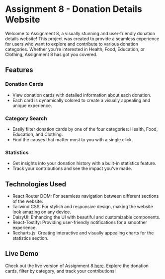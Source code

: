 # Assignment 8 - Donation Details Website

Welcome to Assignment 8, a visually stunning and user-friendly donation details website! This project was created to provide a seamless experience for users who want to explore and contribute to various donation categories. Whether you're interested in Health, Food, Education, or Clothing, Assignment 8 has got you covered.


## Features

### Donation Cards
- View donation cards with detailed information about each donation.
- Each card is dynamically colored to create a visually appealing and unique experience.

### Category Search
- Easily filter donation cards by one of the four categories: Health, Food, Education, and Clothing.
- Find the causes that matter most to you with a single click.

### Statistics
- Get insights into your donation history with a built-in statistics feature.
- Track your contributions and see the impact you've made.

## Technologies Used
- React Router DOM: For seamless navigation between different sections of the website.
- Tailwind CSS: For stylish and responsive design, making the website look amazing on any device.
- DaisyUI: Enhancing the UI with beautiful and customizable components.
- React-Tostify: Providing user-friendly notifications for a smoother experience.
- Recharts.js: Creating interactive and visually appealing charts for the statistics section.

## Live Demo
Check out the live version of Assignment 8 [here](http://unwieldy-weight.surge.sh/). Explore the donation cards, filter by category, and track your contributions!




